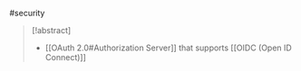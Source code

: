 #security 
>[!abstract]
>- [[OAuth 2.0#Authorization Server]] that supports [[OIDC (Open ID Connect)]]